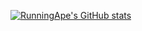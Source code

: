 [![RunningApe's GitHub stats](https://github-readme-stats.vercel.app/api?username=runningape)](https://github.com/runningape/github-readme-stats)

